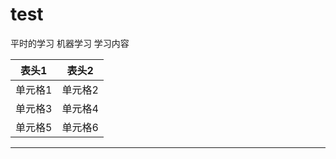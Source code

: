 # test
平时的学习
机器学习
学习内容


表头1|表头2
-----------|-------------
单元格1|单元格2|单元格22
单元格3|单元格4
单元格5|单元格6
-------------
